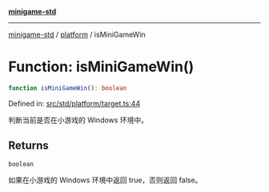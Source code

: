 [**minigame-std**](../../../README.md)

***

[minigame-std](../../../README.md) / [platform](../README.md) / isMiniGameWin

# Function: isMiniGameWin()

```ts
function isMiniGameWin(): boolean
```

Defined in: [src/std/platform/target.ts:44](https://github.com/JiangJie/minigame-std/blob/fdb22241c47c2e98329a4c62befde728957e03ee/src/std/platform/target.ts#L44)

判断当前是否在小游戏的 Windows 环境中。

## Returns

`boolean`

如果在小游戏的 Windows 环境中返回 true，否则返回 false。
